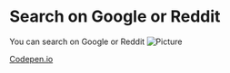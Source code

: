 # Search on Google or Reddit

You can search on Google or Reddit 
![Picture](https://i.ibb.co/VxdJkQt/Screenshot-1.png)

[Codepen.io](https://codepen.io/cahitcan/pen/eYyVaxQ)
